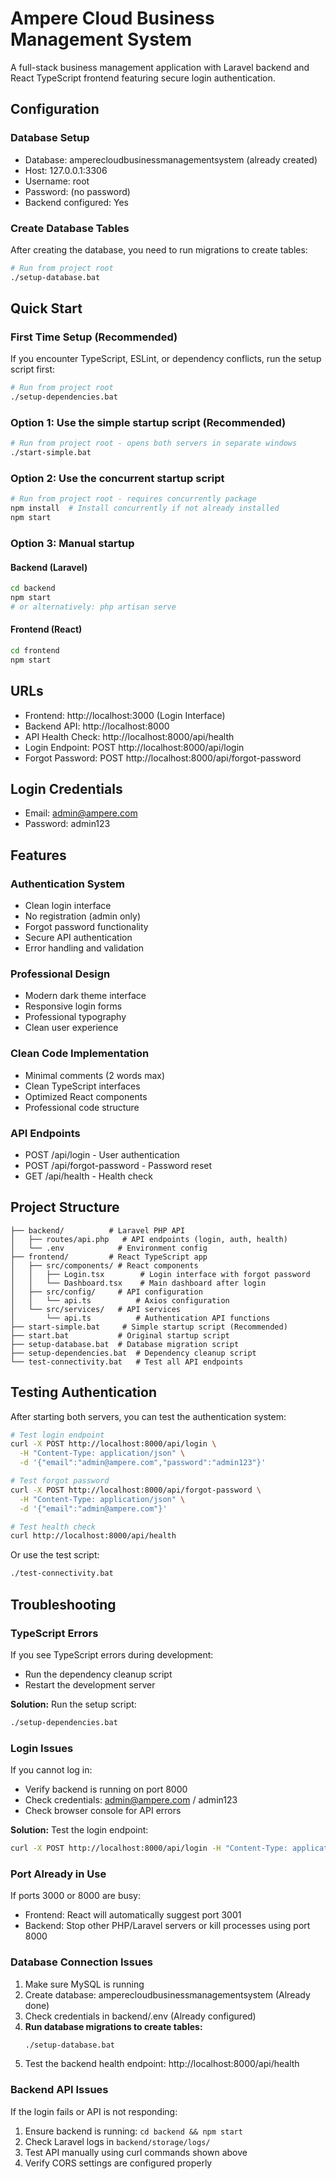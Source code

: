 # Ampere Cloud Business Management System

A full-stack business management application with Laravel backend and React TypeScript frontend featuring secure login authentication.

## Configuration

### Database Setup
- Database: amperecloudbusinessmanagementsystem (already created)
- Host: 127.0.0.1:3306
- Username: root
- Password: (no password)
- Backend configured: Yes

### Create Database Tables
After creating the database, you need to run migrations to create tables:
```bash
# Run from project root
./setup-database.bat
```

## Quick Start

### First Time Setup (Recommended)
If you encounter TypeScript, ESLint, or dependency conflicts, run the setup script first:
```bash
# Run from project root
./setup-dependencies.bat
```

### Option 1: Use the simple startup script (Recommended)
```bash
# Run from project root - opens both servers in separate windows
./start-simple.bat
```

### Option 2: Use the concurrent startup script
```bash
# Run from project root - requires concurrently package
npm install  # Install concurrently if not already installed
npm start
```

### Option 3: Manual startup

#### Backend (Laravel)
```bash
cd backend
npm start
# or alternatively: php artisan serve
```

#### Frontend (React)
```bash
cd frontend
npm start
```

## URLs
- Frontend: http://localhost:3000 (Login Interface)
- Backend API: http://localhost:8000
- API Health Check: http://localhost:8000/api/health
- Login Endpoint: POST http://localhost:8000/api/login
- Forgot Password: POST http://localhost:8000/api/forgot-password

## Login Credentials
- Email: admin@ampere.com
- Password: admin123

## Features

### Authentication System
- Clean login interface
- No registration (admin only)
- Forgot password functionality
- Secure API authentication
- Error handling and validation

### Professional Design
- Modern dark theme interface
- Responsive login forms
- Professional typography
- Clean user experience

### Clean Code Implementation
- Minimal comments (2 words max)
- Clean TypeScript interfaces
- Optimized React components
- Professional code structure

### API Endpoints
- POST /api/login - User authentication
- POST /api/forgot-password - Password reset
- GET /api/health - Health check

## Project Structure
```
├── backend/          # Laravel PHP API
│   ├── routes/api.php   # API endpoints (login, auth, health)
│   └── .env            # Environment config
├── frontend/         # React TypeScript app
│   ├── src/components/ # React components
│   │   ├── Login.tsx        # Login interface with forgot password
│   │   └── Dashboard.tsx    # Main dashboard after login
│   ├── src/config/     # API configuration
│   │   └── api.ts          # Axios configuration
│   └── src/services/   # API services
│       └── api.ts          # Authentication API functions
├── start-simple.bat     # Simple startup script (Recommended)
├── start.bat           # Original startup script
├── setup-database.bat  # Database migration script
├── setup-dependencies.bat  # Dependency cleanup script
└── test-connectivity.bat   # Test all API endpoints
```

## Testing Authentication

After starting both servers, you can test the authentication system:
```bash
# Test login endpoint
curl -X POST http://localhost:8000/api/login \
  -H "Content-Type: application/json" \
  -d '{"email":"admin@ampere.com","password":"admin123"}'

# Test forgot password
curl -X POST http://localhost:8000/api/forgot-password \
  -H "Content-Type: application/json" \
  -d '{"email":"admin@ampere.com"}'

# Test health check
curl http://localhost:8000/api/health
```

Or use the test script:
```bash
./test-connectivity.bat
```

## Troubleshooting

### TypeScript Errors
If you see TypeScript errors during development:
- Run the dependency cleanup script
- Restart the development server

**Solution:** Run the setup script:
```bash
./setup-dependencies.bat
```

### Login Issues
If you cannot log in:
- Verify backend is running on port 8000
- Check credentials: admin@ampere.com / admin123
- Check browser console for API errors

**Solution:** Test the login endpoint:
```bash
curl -X POST http://localhost:8000/api/login -H "Content-Type: application/json" -d '{"email":"admin@ampere.com","password":"admin123"}'
```

### Port Already in Use
If ports 3000 or 8000 are busy:
- Frontend: React will automatically suggest port 3001
- Backend: Stop other PHP/Laravel servers or kill processes using port 8000

### Database Connection Issues
1. Make sure MySQL is running
2. Create database: amperecloudbusinessmanagementsystem (Already done)
3. Check credentials in backend/.env (Already configured)
4. **Run database migrations to create tables:**
   ```bash
   ./setup-database.bat
   ```
5. Test the backend health endpoint: http://localhost:8000/api/health

### Backend API Issues
If the login fails or API is not responding:
1. Ensure backend is running: `cd backend && npm start`
2. Check Laravel logs in `backend/storage/logs/`
3. Test API manually using curl commands shown above
4. Verify CORS settings are configured properly